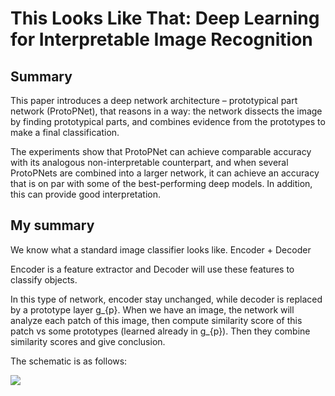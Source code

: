 # This Looks Like That: Deep Learning for Interpretable Image Recognition

## Summary
This paper introduces a deep network architecture –
prototypical part network (ProtoPNet), that reasons in a way: the network dissects the image by finding prototypical parts, and combines evidence from the
prototypes to make a final classification.

The experiments show that ProtoPNet can achieve comparable accuracy
with its analogous non-interpretable counterpart, and when several ProtoPNets
are combined into a larger network, it can achieve an accuracy that is on par with
some of the best-performing deep models. In addition, this can provide good interpretation.

## My summary
We know what a standard image classifier looks like. Encoder + Decoder

Encoder is a feature extractor and Decoder will use these features to classify objects.

In this type of network, encoder stay unchanged, while decoder is replaced by a prototype layer g_{p}. When we have an image, the network will analyze each patch of this image,
then compute similarity score of this patch vs some prototypes (learned already in g_{p}). Then they combine similarity scores and give conclusion.

The schematic is as follows:

![](https://github.com/luulinh90s/paper-review-interpretable-machine-learning/blob/master/images/protoPNET.png)
